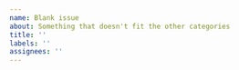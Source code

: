 ```yaml
---
name: Blank issue
about: Something that doesn't fit the other categories
title: ''
labels: ''
assignees: ''
---
```

